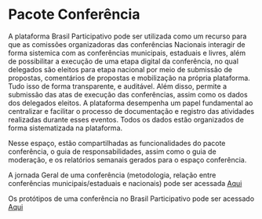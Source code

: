 # Pacote Conferência

A plataforma Brasil Participativo pode ser utilizada como um recurso para que as comissões organizadoras das conferências Nacionais interagir de forma sistemica com as conferências municipais, estaduais e livres, além de possibilitar a execução de uma etapa digital da conferência, no qual delegados são eleitos para etapa nacional por meio de submissão de propostas, comentários de propostas e mobilização na própria plataforma. Tudo isso de forma transparente, e auditável. Além disso, permite a submissão das atas de execução das conferências, assim como os dados dos delegados eleitos. A plataforma desempenha um papel fundamental ao centralizar e facilitar o processo de documentação e registro das atividades realizadas durante esses eventos. Todos os dados estão organizados de forma sistematizada na plataforma.


Nesse espaço, estão compartilhadas as funcionalidades do pacote conferência, o guia de responsabilidades, assim como o guia de moderação, e os relatórios semanais gerados para o espaço conferência. 

A jornada Geral de uma conferência (metodologia, relação entre conferências municipais/estaduais e nacionais) pode ser acessada [Aqui](https://www.figma.com/file/8ffSu71qcRuI6lTbulhmVz/Jornada-Geral-da-Confer%C3%AAncia?type=whiteboard&t=yxP4tyHXlcrXF0VL-1)

Os protótipos de uma conferência no Brasil Participativo pode ser acessado [Aqui](https://www.figma.com/file/Fwws2XWaPLYS5Ocwoeqboy/%5BBP-2023%5D-UI-Design?type=design&node-id=3200%3A3337&mode=design&t=yxP4tyHXlcrXF0VL-1)